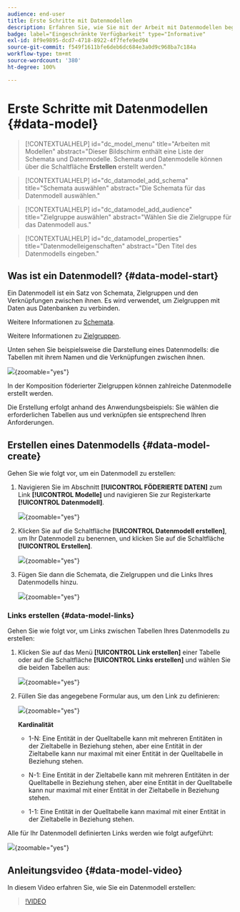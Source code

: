 ```yaml
---
audience: end-user
title: Erste Schritte mit Datenmodellen
description: Erfahren Sie, wie Sie mit der Arbeit mit Datenmodellen beginnen.
badge: label="Eingeschränkte Verfügbarkeit" type="Informative"
exl-id: 8f9e9895-dcd7-4718-8922-4f7fefe9ed94
source-git-commit: f549f1611bfe6deb6dc684e3a0d9c968ba7c184a
workflow-type: tm+mt
source-wordcount: '380'
ht-degree: 100%

---
```


# Erste Schritte mit Datenmodellen {#data-model}

>[!CONTEXTUALHELP]
>id="dc_model_menu"
>title="Arbeiten mit Modellen"
>abstract="Dieser Bildschirm enthält eine Liste der Schemata und Datenmodelle. Schemata und Datenmodelle können über die Schaltfläche **Erstellen** erstellt werden."

>[!CONTEXTUALHELP]
>id="dc_datamodel_add_schema"
>title="Schemata auswählen"
>abstract="Die Schemata für das Datenmodell auswählen."


>[!CONTEXTUALHELP]
>id="dc_datamodel_add_audience"
>title="Zielgruppe auswählen"
>abstract="Wählen Sie die Zielgruppe für das Datenmodell aus."

>[!CONTEXTUALHELP]
>id="dc_datamodel_properties"
>title="Datenmodelleigenschaften"
>abstract="Den Titel des Datenmodells eingeben."


## Was ist ein Datenmodell? {#data-model-start}

Ein Datenmodell ist ein Satz von Schemata, Zielgruppen und den Verknüpfungen zwischen ihnen. Es wird verwendet, um Zielgruppen mit Daten aus Datenbanken zu verbinden.

Weitere Informationen zu [Schemata](../customer/schemas.md#schema-start).

Weitere Informationen zu [Zielgruppen](../start/audiences.md).

Unten sehen Sie beispielsweise die Darstellung eines Datenmodells: die Tabellen mit ihrem Namen und die Verknüpfungen zwischen ihnen.

![](assets/datamodel.png){zoomable="yes"}

In der Komposition föderierter Zielgruppen können zahlreiche Datenmodelle erstellt werden.

Die Erstellung erfolgt anhand des Anwendungsbeispiels: Sie wählen die erforderlichen Tabellen aus und verknüpfen sie entsprechend Ihren Anforderungen.

## Erstellen eines Datenmodells {#data-model-create}

Gehen Sie wie folgt vor, um ein Datenmodell zu erstellen:

1. Navigieren Sie im Abschnitt **[!UICONTROL FÖDERIERTE DATEN]** zum Link **[!UICONTROL Modelle]** und navigieren Sie zur Registerkarte **[!UICONTROL Datenmodell]**.

   ![](assets/datamodel_create.png){zoomable="yes"}

1. Klicken Sie auf die Schaltfläche **[!UICONTROL Datenmodell erstellen]**, um Ihr Datenmodell zu benennen, und klicken Sie auf die Schaltfläche **[!UICONTROL Erstellen]**.

   ![](assets/datamodel_name.png){zoomable="yes"}

1. Fügen Sie dann die Schemata, die Zielgruppen und die Links Ihres Datenmodells hinzu.

   ![](assets/datamodel_schemas.png){zoomable="yes"}

### Links erstellen {#data-model-links}

Gehen Sie wie folgt vor, um Links zwischen Tabellen Ihres Datenmodells zu erstellen:

1. Klicken Sie auf das Menü **[!UICONTROL Link erstellen]** einer Tabelle oder auf die Schaltfläche **[!UICONTROL Links erstellen]** und wählen Sie die beiden Tabellen aus:

   ![](assets/datamodel_createlinks.png){zoomable="yes"}

1. Füllen Sie das angegebene Formular aus, um den Link zu definieren:

   ![](assets/datamodel_link.png){zoomable="yes"}

   **Kardinalität**

   * 1-N: Eine Entität in der Quelltabelle kann mit mehreren Entitäten in der Zieltabelle in Beziehung stehen, aber eine Entität in der Zieltabelle kann nur maximal mit einer Entität in der Quelltabelle in Beziehung stehen.

   * N-1: Eine Entität in der Zieltabelle kann mit mehreren Entitäten in der Quelltabelle in Beziehung stehen, aber eine Entität in der Quelltabelle kann nur maximal mit einer Entität in der Zieltabelle in Beziehung stehen.

   * 1-1: Eine Entität in der Quelltabelle kann maximal mit einer Entität in der Zieltabelle in Beziehung stehen.

Alle für Ihr Datenmodell definierten Links werden wie folgt aufgeführt:

![](assets/datamodel_alllinks.png){zoomable="yes"}

## Anleitungsvideo {#data-model-video}

In diesem Video erfahren Sie, wie Sie ein Datenmodell erstellen:

>[!VIDEO](https://video.tv.adobe.com/v/3432020)

